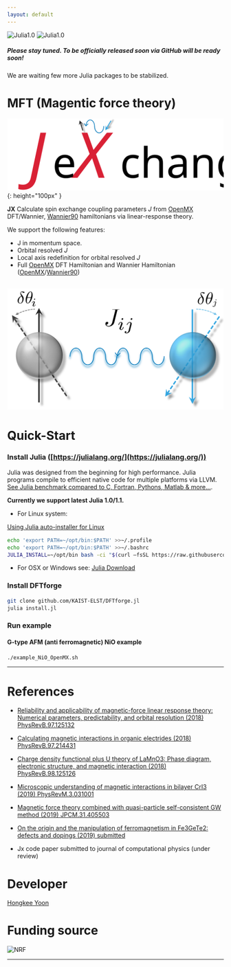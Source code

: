 ```yaml
---
layout: default
---
```

![Julia1.0](https://img.shields.io/badge/Julia-1.0-blue.svg?longCache=true)  ![Julia1.0](https://img.shields.io/badge/Julia-0.7-blue.svg?longCache=true) 

##### Please stay tuned. To be officially  released soon via GitHub will be ready soon!
We are waiting few more Julia packages to be stabilized.

# MFT (Magentic force theory)

![Jx](docs/Logo_text.svg){: height="100px" }



**JX** Calculate spin exchange coupling parameters *J* from [OpenMX](http://www.openmx-square.org/) DFT/Wannier, [Wannier90](http://www.wannier.org/) hamiltonians via linear-response theory.

We support the following features:
- J in momentum space.
- Orbital resolved *J*
- Local axis redefinition for orbital resolved *J*
- Full [OpenMX](http://www.openmx-square.org/) DFT Hamiltonian and Wannier Hamiltonian ([OpenMX](http://www.openmx-square.org/)/[Wannier90](http://www.wannier.org/))

![Logo](docs/Logo.svg)
---
# Quick-Start

### Install Julia ([https://julialang.org/](https://julialang.org/))

Julia was designed from the beginning for high performance. Julia programs compile to efficient native code for multiple platforms via LLVM.
[See Julia benchmark compared to C, Fortran, Pythons, Matlab & more...](https://julialang.org/benchmarks/).

**Currently we support latest Julia 1.0/1.1.**

 * For Linux system:

[Using Julia auto-installer for Linux](https://github.com/abelsiqueira/jill)

 ```bash
echo 'export PATH=~/opt/bin:$PATH' >>~/.profile
echo 'export PATH=~/opt/bin:$PATH' >>~/.bashrc
JULIA_INSTALL=~/opt/bin bash -ci "$(curl –fsSL https://raw.githubusercontent.com/abelsiqueira/jill/master/jill.sh)"
 ```

 * For OSX or Windows see: [Julia Download](https://julialang.org/downloads/)

### Install DFTforge
```bash
git clone github.com/KAIST-ELST/DFTforge.jl
julia install.jl
```

### Run example

#### G-type AFM (anti ferromagnetic) NiO example
```bash
./example_NiO_OpenMX.sh
```



---
# References

* [Reliability and applicability of magnetic-force linear response theory: Numerical parameters, predictability, and orbital resolution (2018) PhysRevB.97.125132](https://doi.org/10.1103/PhysRevB.97.125132)
* [Calculating magnetic interactions in organic electrides (2018) PhysRevB.97.214431 ](https://doi.org/10.1103/PhysRevB.97.214431)
* [Charge density functional plus U theory of LaMnO3: Phase diagram, electronic structure, and magnetic interaction (2018) PhysRevB.98.125126 ](https://doi.org/10.1103/PhysRevB.98.125126)
* [Microscopic understanding of magnetic interactions in bilayer CrI3 (2019) PhysRevM.3.031001 ](https://doi.org/10.1103/PhysRevMaterials.3.031001)
* [Magnetic force theory combined with quasi-particle self-consistent GW method (2019) JPCM.31.405503](https://doi.org/10.1088/1361-648X/ab2b7e)
* [On the origin and the manipulation of ferromagnetism in Fe3GeTe2: defects and dopings (2019) submitted](http://arxiv.org/abs/1904.04510)

* Jx code paper submitted to journal of computational physics (under review)
# Developer
[Hongkee Yoon](https://github.com/bluehope)
# Funding source

![NRF](http://www.nrf.re.kr/resources/img/icon/icon_eng_logo.png) 

---


